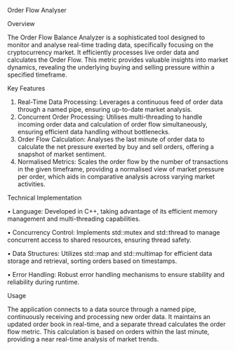 Order Flow Analyser

Overview

The Order Flow Balance Analyzer is a sophisticated tool designed to monitor and analyse real-time trading data, specifically focusing on the cryptocurrency market. It efficiently processes live order data and calculates the Order Flow. This metric provides valuable insights into market dynamics, revealing the underlying buying and selling pressure within a specified timeframe.

Key Features
1.	Real-Time Data Processing: Leverages a continuous feed of order data through a named pipe, ensuring up-to-date market analysis.
2.	Concurrent Order Processing: Utilises multi-threading to handle incoming order data and calculation of order flow simultaneously, ensuring efficient data handling without bottlenecks.
3.	Order Flow Calculation: Analyses the last minute of order data to calculate the net pressure exerted by buy and sell orders, offering a snapshot of market sentiment.
4.	Normalised Metrics: Scales the order flow by the number of transactions in the given timeframe, providing a normalised view of market pressure per order, which aids in comparative analysis across varying market activities.

Technical Implementation

•	Language: Developed in C++, taking advantage of its efficient memory management and multi-threading capabilities.

•	Concurrency Control: Implements std::mutex and std::thread to manage concurrent access to shared resources, ensuring thread safety.

•	Data Structures: Utilizes std::map and std::multimap for efficient data storage and retrieval, sorting orders based on timestamps.

•	Error Handling: Robust error handling mechanisms to ensure stability and reliability during runtime.

Usage

The application connects to a data source through a named pipe, continuously receiving and processing new order data. It maintains an updated order book in real-time, and a separate thread calculates the order flow metric. This calculation is based on orders within the last minute, providing a near real-time analysis of market trends.
